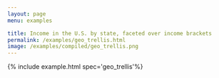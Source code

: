```yaml
---
layout: page
menu: examples

title: Income in the U.S. by state, faceted over income brackets
permalink: /examples/geo_trellis.html
image: /examples/compiled/geo_trellis.png
---
```




{% include example.html spec='geo_trellis'%}
